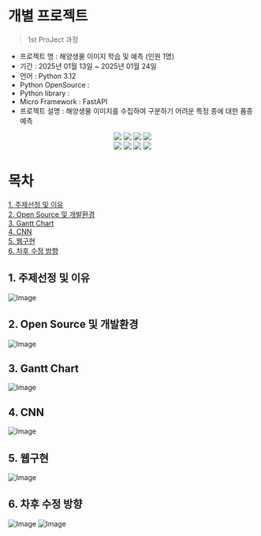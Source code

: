 # 개별 프로젝트 

> 1st ProJect 과정

- 프로젝트 명 : 해양생물 이미지 학습 및 예측 (인원 1명)
- 기간 : 2025년 01월 13일 ~ 2025년 01월 24일
- 언어 : Python 3.12
- Python OpenSource : 
- Python Iibrary :
- Micro Framework : FastAPI
- 프로젝트 설명 : 해양생물 이미지를 수집하여 구분하기 어려운 특정 종에 대한 품종 예측

<div align=center>
  <img src="https://img.shields.io/badge/python-3670A0?style=for-the-badge&logo=python&logoColor=ffdd54">
  <img src="https://img.shields.io/badge/TensorFlow-%23FF6F00.svg?style=for-the-badge&logo=TensorFlow&logoColor=white">
  <img src="https://img.shields.io/badge/sklearn-55ff55?style=for-the-badge&logo=fastapi&logoColor=white">
  <img src="https://img.shields.io/badge/FastAPI-005571?style=for-the-badge&logo=fastapi">
</div>
<div align=center> 
  <img src="https://img.shields.io/badge/bootstrap-%238511FA.svg?style=for-the-badge&logo=bootstrap&logoColor=white">
  <img src="https://img.shields.io/badge/html5-%23E34F26.svg?style=for-the-badge&logo=html5&logoColor=white"> 
  <img src="https://img.shields.io/badge/css-1572B6?style=for-the-badge&logo=css3&logoColor=white"> 
  <img src="https://img.shields.io/badge/jquery-%230769AD.svg?style=for-the-badge&logo=jquery&logoColor=white">
</div>

# 목차
[1. 주제선정 및 이유](https://github.com/minjunK94/project?tab=readme-ov-file#1-주제선정-및-이유)<br>
[2. Open Source 및 개발환경](https://github.com/minjunK94/project?tab=readme-ov-file#2-open-source-및-개발환경)<br>
[3. Gantt Chart](https://github.com/minjunK94/project?tab=readme-ov-file#3-gantt-chart)<br>
[4. CNN](https://github.com/minjunK94/project?tab=readme-ov-file#4-cnn)<br>
[5. 웹구현](https://github.com/minjunK94/project?tab=readme-ov-file#5-웹구현)<br>
[6. 차후 수정 방향](https://github.com/minjunK94/project?tab=readme-ov-file#6-차후-수정-방향)<br>

## 1. 주제선정 및 이유
![Image](https://github.com/user-attachments/assets/2eab69b0-6352-4a8e-bc1e-d13bdbcc281c)
## 2. Open Source 및 개발환경
![Image](https://github.com/user-attachments/assets/0b37fa41-3ad5-48e0-9a69-d6ab64b9d749)
## 3. Gantt Chart
![Image](https://github.com/user-attachments/assets/d6bf6db6-9128-48cf-bc4e-ce3ee5e92a73)
## 4. CNN
![Image](https://github.com/user-attachments/assets/4800c8c6-d8de-4a96-a2a0-ce71a702f8d5)
## 5. 웹구현
![Image](https://github.com/user-attachments/assets/7ed1d580-ee27-497f-985e-142a6233fdc4)
## 6. 차후 수정 방향
![Image](https://github.com/user-attachments/assets/d362ec80-7e1b-4f0c-b6d4-27016631bded)
![Image](https://github.com/user-attachments/assets/16aa24ce-a406-4a65-bc72-a96639eb913e)